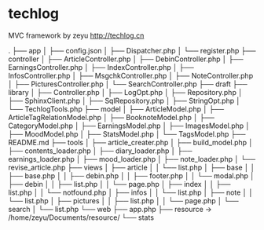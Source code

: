 techlog
=========
MVC framework by zeyu
http://techlog.cn

.
├── app
│   ├── config.json
│   ├── Dispatcher.php
│   └── register.php
├── controller
│   ├── ArticleController.php
│   ├── DebinController.php
│   ├── EarningsController.php
│   ├── IndexController.php
│   ├── InfosController.php
│   ├── MsgchkController.php
│   ├── NoteController.php
│   ├── PicturesController.php
│   └── SearchController.php
├── draft
├── library
│   ├── Controller.php
│   ├── LogOpt.php
│   ├── Repository.php
│   ├── SphinxClient.php
│   ├── SqlRepository.php
│   ├── StringOpt.php
│   └── TechlogTools.php
├── model
│   ├── ArticleModel.php
│   ├── ArticleTagRelationModel.php
│   ├── BooknoteModel.php
│   ├── CategoryModel.php
│   ├── EarningsModel.php
│   ├── ImagesModel.php
│   ├── MoodModel.php
│   ├── StatsModel.php
│   └── TagsModel.php
├── README.md
├── tools
│   ├── article_creater.php
│   ├── build_model.php
│   ├── contents_loader.php
│   ├── diary_loader.php
│   ├── earnings_loader.php
│   ├── mood_loader.php
│   ├── note_loader.php
│   └── revise_article.php
├── views
│   ├── article
│   │   └── list.php
│   ├── base
│   │   ├── base.php
│   │   ├── debin.php
│   │   ├── footer.php
│   │   └── modal.php
│   ├── debin
│   │   ├── list.php
│   │   └── page.php
│   ├── index
│   │   ├── list.php
│   │   └── notfound.php
│   ├── infos
│   │   └── list.php
│   ├── note
│   │   └── list.php
│   ├── pictures
│   │   ├── list.php
│   │   └── page.php
│   └── search
│       └── list.php
└── web
    ├── app.php
    ├── resource -> /home/zeyu/Documents/resource/
    └── stats
